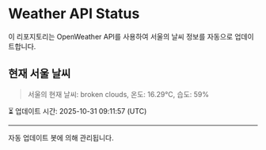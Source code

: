 
# Weather API Status

이 리포지토리는 OpenWeather API를 사용하여 서울의 날씨 정보를 자동으로 업데이트합니다.

## 현재 서울 날씨
> 서울의 현재 날씨: broken clouds, 온도: 16.29°C, 습도: 59%

⏳ 업데이트 시간: 2025-10-31 09:11:57 (UTC)

---
자동 업데이트 봇에 의해 관리됩니다.
